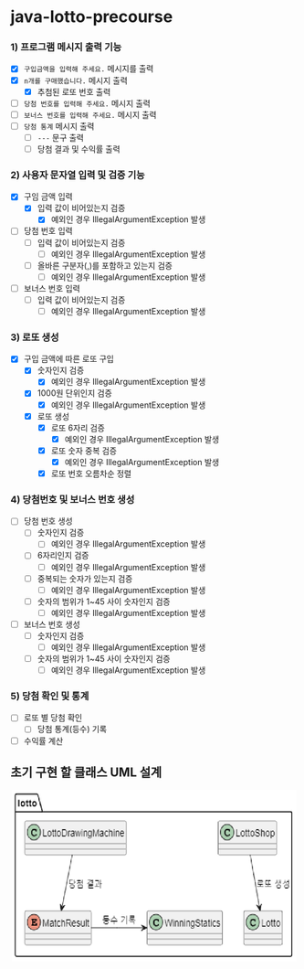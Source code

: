 # java-lotto-precourse

### 1) 프로그램 메시지 출력 기능

- [x] `구입금액을 입력해 주세요.` 메시지를 출력
- [x] `n개를 구매했습니다.` 메시지 출력
  - [x] 추첨된 로또 번호 출력
- [ ] `당첨 번호를 입력해 주세요.` 메시지 출력
- [ ] `보너스 번호를 입력해 주세요.` 메시지 출력
- [ ] `당첨 통계` 메시지 출력
  - [ ] `---` 문구 출력
  - [ ] 당첨 결과 및 수익률 출력

### 2) 사용자 문자열 입력 및 검증 기능

- [x] 구임 금액 입력
    - [x] 입력 값이 비어있는지 검증
      - [x] 예외인 경우 IllegalArgumentException 발생
- [ ] 당첨 번호 입력
    - [ ] 입력 값이 비어있는지 검증
        - [ ] 예외인 경우 IllegalArgumentException 발생
    - [ ] 올바른 구분자(,)를 포함하고 있는지 검증
      - [ ] 예외인 경우 IllegalArgumentException 발생
- [ ] 보너스 번호 입력
    - [ ] 입력 값이 비어있는지 검증
      - [ ] 예외인 경우 IllegalArgumentException 발생

### 3) 로또 생성

- [x] 구입 금액에 따른 로또 구입
    - [x] 숫자인지 검증
        - [x] 예외인 경우 IllegalArgumentException 발생
    - [x] 1000원 단위인지 검증
        - [x] 예외인 경우 IllegalArgumentException 발생
    - [x] 로또 생성
      - [x] 로또 6자리 검증
        - [x] 예외인 경우 IllegalArgumentException 발생
      - [x] 로또 숫자 중복 검증
        - [x] 예외인 경우 IllegalArgumentException 발생
      - [x] 로또 번호 오름차순 정렬

### 4) 당첨번호 및 보너스 번호 생성

- [ ] 당첨 번호 생성
    - [ ] 숫자인지 검증
        - [ ] 예외인 경우 IllegalArgumentException 발생
    - [ ] 6자리인지 검증
        - [ ] 예외인 경우 IllegalArgumentException 발생
    - [ ] 중복되는 숫자가 있는지 검증
        - [ ] 예외인 경우 IllegalArgumentException 발생
    - [ ] 숫자의 범위가 1~45 사이 숫자인지 검증
        - [ ] 예외인 경우 IllegalArgumentException 발생
- [ ] 보너스 번호 생성
    - [ ] 숫자인지 검증
        - [ ] 예외인 경우 IllegalArgumentException 발생
    - [ ] 숫자의 범위가 1~45 사이 숫자인지 검증
        - [ ] 예외인 경우 IllegalArgumentException 발생

### 5) 당첨 확인 및 통계

- [ ] 로또 별 당첨 확인
    - [ ] 당첨 통계(등수) 기록
- [ ] 수익률 계산

## 초기 구현 할 클래스 UML 설계

<p align="center">
  <img src="Initial Design UML.png" alt="Initial Design UML" width="500" height="300">
</p>
